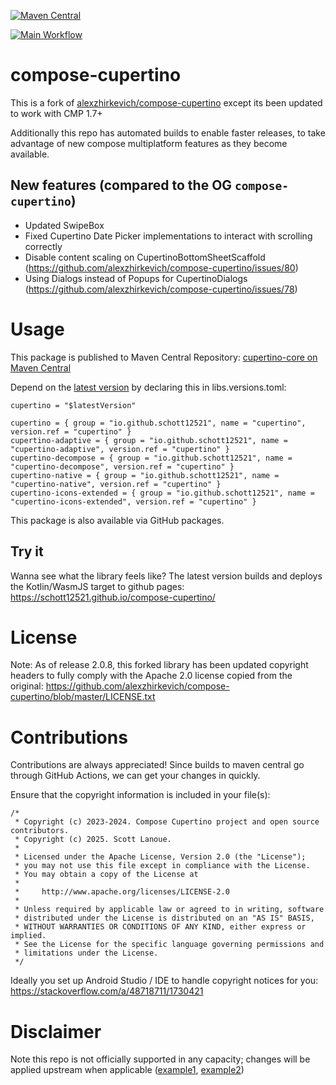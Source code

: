 [![Maven Central](https://maven-badges.herokuapp.com/maven-central/io.github.schott12521/cupertino/badge.svg)](https://maven-badges.herokuapp.com/maven-central/io.github.schott12521/cupertino)

[![Main Workflow](https://github.com/schott12521/compose-cupertino/actions/workflows/buildAndPush.yml/badge.svg)](https://github.com/schott12521/schott12521/compose-cupertino/actions/workflows/buildAndPush.yml)

# compose-cupertino

This is a fork of [alexzhirkevich/compose-cupertino](https://github.com/alexzhirkevich/compose-cupertino) except its been updated to work with CMP 1.7+

Additionally this repo has automated builds to enable faster releases, to take advantage of new compose multiplatform features as they become available.

## New features (compared to the OG `compose-cupertino`)

- Updated SwipeBox
- Fixed Cupertino Date Picker implementations to interact with scrolling correctly
- Disable content scaling on CupertinoBottomSheetScaffold (https://github.com/alexzhirkevich/compose-cupertino/issues/80)
- Using Dialogs instead of Popups for CupertinoDialogs (https://github.com/alexzhirkevich/compose-cupertino/issues/78)

# Usage

This package is published to Maven Central Repository: [cupertino-core on Maven Central](https://central.sonatype.com/artifact/io.github.schott12521/cupertino-core)

Depend on the [latest version](https://github.com/schott12521/compose-cupertino/releases) by declaring this in libs.versions.toml:

```
cupertino = "$latestVersion"

cupertino = { group = "io.github.schott12521", name = "cupertino", version.ref = "cupertino" }
cupertino-adaptive = { group = "io.github.schott12521", name = "cupertino-adaptive", version.ref = "cupertino" }
cupertino-decompose = { group = "io.github.schott12521", name = "cupertino-decompose", version.ref = "cupertino" }
cupertino-native = { group = "io.github.schott12521", name = "cupertino-native", version.ref = "cupertino" }
cupertino-icons-extended = { group = "io.github.schott12521", name = "cupertino-icons-extended", version.ref = "cupertino" }
```

This package is also available via GitHub packages.

## Try it

Wanna see what the library feels like? The latest version builds and deploys the Kotlin/WasmJS target to github pages: https://schott12521.github.io/compose-cupertino/

# License

Note: As of release 2.0.8, this forked library has been updated copyright headers to fully comply with the Apache 2.0 license copied from the original: https://github.com/alexzhirkevich/compose-cupertino/blob/master/LICENSE.txt

# Contributions

Contributions are always appreciated! Since builds to maven central go through GitHub Actions, we can get your changes in quickly. 

Ensure that the copyright information is included in your file(s):

```
/*
 * Copyright (c) 2023-2024. Compose Cupertino project and open source contributors.
 * Copyright (c) 2025. Scott Lanoue.
 *
 * Licensed under the Apache License, Version 2.0 (the "License");
 * you may not use this file except in compliance with the License.
 * You may obtain a copy of the License at
 *
 *     http://www.apache.org/licenses/LICENSE-2.0
 *
 * Unless required by applicable law or agreed to in writing, software
 * distributed under the License is distributed on an "AS IS" BASIS,
 * WITHOUT WARRANTIES OR CONDITIONS OF ANY KIND, either express or implied.
 * See the License for the specific language governing permissions and
 * limitations under the License.
 */
```

Ideally you set up Android Studio / IDE to handle copyright notices for you: https://stackoverflow.com/a/48718711/1730421

# Disclaimer

Note this repo is not officially supported in any capacity; changes will be applied upstream when applicable ([example1](https://github.com/alexzhirkevich/compose-cupertino/pull/74), [example2](https://github.com/alexzhirkevich/compose-cupertino/pull/77))

